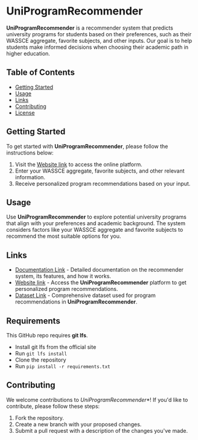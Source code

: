 # UniProgramRecommender

**UniProgramRecommender** is a recommender system that predicts university programs for students based on their preferences, such as their WASSCE aggregate, favorite subjects, and other inputs. Our goal is to help students make informed decisions when choosing their academic path in higher education.

## Table of Contents
- [Getting Started](#getting-started)
- [Usage](#usage)
- [Links](#links)
- [Contributing](#contributing)
- [License](#license)

## Getting Started

To get started with **UniProgramRecommender**, please follow the instructions below:

1. Visit the [Website link](https://course-recommender-tool.vercel.app/) to access the online platform.
2. Enter your WASSCE aggregate, favorite subjects, and other relevant information.
3. Receive personalized program recommendations based on your input.

## Usage

Use **UniProgramRecommender** to explore potential university programs that align with your preferences and academic background. The system considers factors like your WASSCE aggregate and favorite subjects to recommend the most suitable options for you.

## Links

- [Documentation Link](https://docs.google.com/document/d/11Vmn2fIoToMTCoPpEEwmv6_sB1f_-lYLFAKXu7jmJNc/edit) - Detailed documentation on the recommender system, its features, and how it works.
- [Website link](https://course-recommender-tool.vercel.app/) - Access the **UniProgramRecommender** platform to get personalized program recommendations.
- [Dataset Link](https://docs.google.com/spreadsheets/d/1bvKuGSIe2YcQX1u8BkjXdC9gh1yAGJkqXxcuvd3Kc-A/edit#gid=1350298462) - Comprehensive dataset used for program recommendations in **UniProgramRecommender**.

## Requirements

This GitHub repo requires **git lfs**.
- Install git lfs from the official site
- Run `git lfs install`
- Clone the repository
- Run `pip install -r requirements.txt`

## Contributing

We welcome contributions to *UniProgramRecommender**! If you'd like to contribute, please follow these steps:

1. Fork the repository.
2. Create a new branch with your proposed changes.
3. Submit a pull request with a description of the changes you've made.

